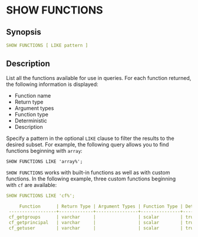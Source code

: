 # SHOW FUNCTIONS

## Synopsis

```yaml
SHOW FUNCTIONS [ LIKE pattern ]
```

## Description

List all the functions available for use in queries. For each function returned, the following information is displayed:

- Function name
- Return type
- Argument types
- Function type
- Deterministic
- Description

Specify a pattern in the optional `LIKE` clause to filter the results to the desired subset. For example, the following query allows you to find functions beginning with `array`:

`SHOW FUNCTIONS LIKE 'array%';`

`SHOW FUNCTIONS` works with built-in functions as well as with custom functions. In the following example, three custom functions beginning with `cf` are available:

```yaml
SHOW FUNCTIONS LIKE 'cf%';

     Function      | Return Type | Argument Types | Function Type | Deterministic |               Description
 ------------------+-------------+----------------+---------------+---------------+-----------------------------------------
 cf_getgroups      | varchar     |                | scalar        | true          | Returns the current session's groups
 cf_getprincipal   | varchar     |                | scalar        | true          | Returns the current session's principal
 cf_getuser        | varchar     |                | scalar        | true          | Returns the current session's user
```